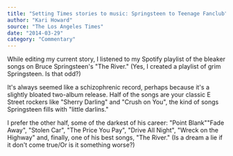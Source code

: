 ```yaml
---
title: "Setting Times stories to music: Springsteen to Teenage Fanclub"
author: "Kari Howard"
source: "The Los Angeles Times"
date: "2014-03-29"
category: "Commentary"
---
```


While editing my current story, I listened to my Spotify playlist of the bleaker songs on Bruce Springsteen's "The River." (Yes, I created a playlist of grim Springsteen. Is that odd?)

It's always seemed like a schizophrenic record, perhaps because it's a slightly bloated two-album release. Half of the songs are your classic E Street rockers like "Sherry Darling" and "Crush on You", the kind of songs Springsteen fills with "little darlins."

I prefer the other half, some of the darkest of his career: "Point Blank""Fade Away", "Stolen Car", "The Price You Pay", "Drive All Night", "Wreck on the Highway" and, finally, one of his best songs, "The River." (Is a dream a lie if it don't come true/Or is it something worse?)
